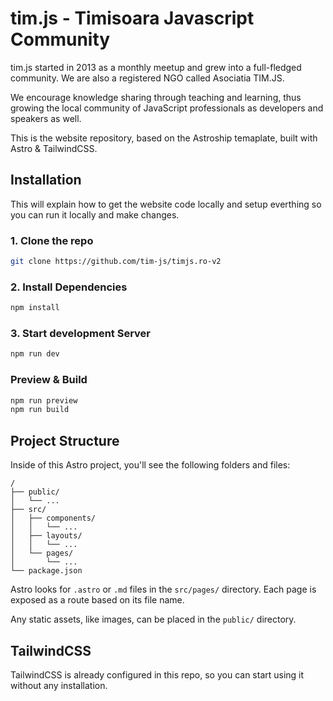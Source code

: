 # tim.js - Timisoara Javascript Community

tim.js started in 2013 as a monthly meetup and grew into a full-fledged community. We are also a registered NGO called Asociatia TIM.JS.

We encourage knowledge sharing through teaching and learning, thus growing the local community of JavaScript professionals as developers and speakers as well. 

This is the website repository, based on the Astroship temaplate, built with Astro & TailwindCSS.

## Installation

This will explain how to get the website code locally and setup everthing so you can run it locally and make changes.

### 1. Clone the repo

```bash
git clone https://github.com/tim-js/timjs.ro-v2
```

### 2. Install Dependencies

```bash
npm install
```

### 3. Start development Server

```bash
npm run dev
```

### Preview & Build

```bash
npm run preview
npm run build
```

## Project Structure

Inside of this Astro project, you'll see the following folders and files:

```
/
├── public/
│   └── ...
├── src/
│   ├── components/
│   │   └── ...
│   ├── layouts/
│   │   └── ...
│   └── pages/
│       └── ...
└── package.json
```

Astro looks for `.astro` or `.md` files in the `src/pages/` directory. Each page is exposed as a route based on its file name.

Any static assets, like images, can be placed in the `public/` directory.

## TailwindCSS

TailwindCSS is already configured in this repo, so you can start using it without any installation.
